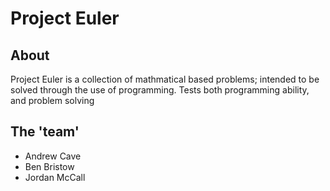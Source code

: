 # Project Euler
## About
Project Euler is a collection of mathmatical based problems; intended to be solved through the use of programming. Tests both programming ability, and problem solving
## The 'team'
- Andrew Cave
- Ben Bristow
- Jordan McCall
